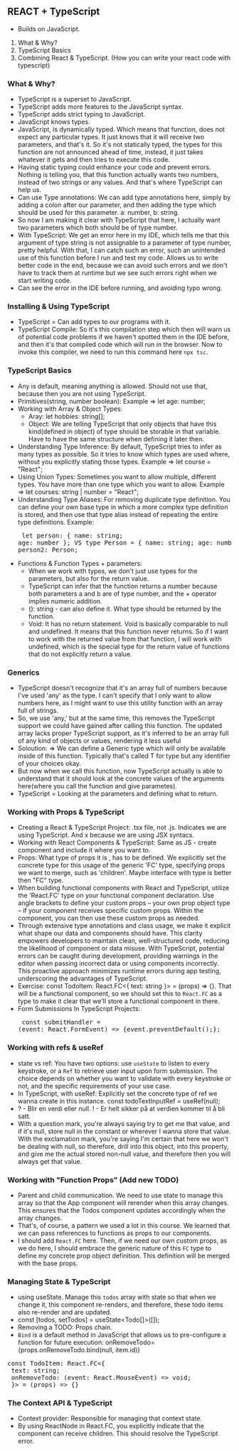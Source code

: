 ## REACT + TypeScript

- Builds on JavaScript.

1. What & Why?
2. TypeScript Basics
3. Combining React & TypeScript. (How you can write your react code with typescript)

### What & Why?

- TypeScript is a superset to JavaScript.
- TypeScript adds more features to the JavaScript syntax.
- TypeScript adds strict typing to JavaScript.
- JavaScript knows types.
- JavaScript, is dynamically typed. Which means that function, does not expect any particular types. It just knows that it will receive two parameters, and that's it. So it's not statically typed, the types for this function are not announced ahead of time, instead, it just takes whatever it gets and then tries to execute this code.
- Having static typing could enhance your code and prevent errors. Nothing is telling you, that this function actually wants two numbers, instead of two strings or any values. And that's where TypeScript can help us.
- Can use Type annotations: We can add type annotations here, simply by adding a colon after our parameter, and then adding the type which should be used for this parameter. a: number, b: string.
- So now I am making it clear with TypeScript that here, I actually want two parameters which both should be of type number.
- With TypeScript: We get an error here in my IDE, which tells me that this argument of type string is not assignable to a parameter of type number, pretty helpful. With that, I can catch such an error, such an unintended use of this function before I run and test my code. Allows us to write better code in the end, because we can avoid such errors and we don't have to track them at runtime but we see such errors right when we start writing code.
- Can see the error in the IDE before running, and avoiding typo wrong.

### Installing & Using TypeScript

- TypeScript = Can add types to our programs with it.
- TypeScript Compile: So it's this compilation step which then will warn us of potential code problems if we haven't spotted them in the IDE before, and then it's that compiled code which will run in the browser. Now to invoke this compiler, we need to run this command here `npx tsc`.

### TypeScript Basics

- Any is default, meaning anything is allowed. Should not use that, because then you are not using TypeScript.
- Primitives(string, number boolean): Example => let age: number;
- Working with Array & Object Types:
  - Aray: let hobbies: string[];
  - Object: We are telling TypeScript that only objects that have this kind(defined in object) of type should be storable in that variable. Have to have the same structure when defining it later then.
- Understanding Type Inference: By default, TypeScript tries to infer as many types as possible. So it tries to know which types are used where, without you explicitly stating those types. Example => let course = "React";
- Using Union Types: Sometimes you want to allow multiple, different types. You have more than one type which you want to allow. Example => let courses: string | number = "React";
- Understanding Type Aliases: For removing duplicate type definition. You can define your own base type in which a more complex type definition is stored, and then use that type alias instead of repeating the entire type definitions. Example: <pre> let person: { name: string; age: number }; VS type Person = { name: string; age: number }; let person2: Person; </pre>
- Functions & Function Types + parameters:
  - When we work with types, we don't just use types for the parameters, but also for the return value.
  - TypeScript can infer that the function returns a number because both parameters a and b are of type number, and the + operator implies numeric addition.
  - (): string - can also define it. What type should be returned by the function.
  - Void: It has no return statement. Void is basically comparable to null and undefined. It means that this function never returns. So if I want to work with the returned value from that function, I will work with undefined, which is the special type for the return value of functions that do not explicitly return a value.

### Generics

- TypeScript doesn't recognize that it's an array full of numbers because I've used 'any' as the type. I can't specify that I only want to allow numbers here, as I might want to use this utility function with an array full of strings.
- So, we use 'any,' but at the same time, this removes the TypeScript support we could have gained after calling this function. The updated array lacks proper TypeScript support, as it's inferred to be an array full of any kind of objects or values, rendering it less useful
- Soloution: <T> => We can define a Generic type which will only be available inside of this function. Typically that's called T for type but any identifier of your choices okay.
- But now when we call this function, now TypeScript actually is able to understand that it should look at the concrete values of the arguments here(where you call the function and give parametes).
- TypeScript = Looking at the parameters and defining what to return.

### Working with Props & TypeScript

- Creating a React & TypeScript Project: .tsx file, not .js. Indicates we are using TypeScript. And x because we are using JSX syntacs.
- Working with React Components & TypeScript: Same as JS - create component and include it where you want to.
- Props: What type of props it is , has to be defined. We explicitly set the concrete type for this usage of the generic 'FC' type, specifying props we want to merge, such as 'children'. Maybe interface with type is better then "FC" type.
- When building functional components with React and TypeScript, utilize the 'React.FC' type on your functional component declaration. Use angle brackets to define your custom props – your own prop object type – if your component receives specific custom props. Within the component, you can then use these custom props as needed.
- Through extensive type annotations and class usage, we make it explicit what shape our data and components should have. This clarity empowers developers to maintain clean, well-structured code, reducing the likelihood of component or data misuse. With TypeScript, potential errors can be caught during development, providing warnings in the editor when passing incorrect data or using components incorrectly. This proactive approach minimizes runtime errors during app testing, underscoring the advantages of TypeScript.
- Exercise: const TodoItem: React.FC<{ text: string }> = (props) => {}. That will be a functional component, so we should set this to `React.FC` as a type to make it clear that we'll store a functional component in there.
- Form Submissions In TypeScript Projects: <pre> const submitHandler = (event: React.FormEvent) => {event.preventDefault();}; </pre>

### Working with refs & useRef

- state vs ref: You have two options: use `useState` to listen to every keystroke, or a `Ref` to retrieve user input upon form submission. The choice depends on whether you want to validate with every keystroke or not, and the specific requirements of your use case.
- In TypeScript, with useRef: Explicitly set the concrete type of ref we wanna create in this instance. const todoTextInputRef = useRef<HTMLInputElement>(null);
- ? - Blir en verdi eller null. ! - Er helt sikker på at verdien kommer til å bli satt.
- With a question mark, you're always saying try to get me that value, and if it's null, store null in the constant or wherever I wanna store that value. With the exclamation mark, you're saying I'm certain that here we won't be dealing with null, so therefore, drill into this object, into this property, and give me the actual stored non-null value, and therefore then you will always get that value.

### Working with "Function Props" (Add new TODO)

- Parent and child communication. We need to use state to manage this array so that the App component will rerender when this array changes. This ensures that the Todos component updates accordingly when the array changes.
- That's, of course, a pattern we used a lot in this course. We learned that we can pass references to functions as props to our components.
- I should add `React.FC` here. Then, if we need our own custom props, as we do here, I should embrace the generic nature of this `FC` type to define my concrete prop object definition. This definition will be merged with the base props.

### Managing State & TypeScript

- using useState. Manage this `todos` array with state so that when we change it, this component re-renders, and therefore, these todo items also re-render and are updated.
- const [todos, setTodos] = useState<Todo[]>([]);
- Removing a TODO: Props chain.
- `Bind` is a default method in JavaScript that allows us to pre-configure a function for future execution: onRemoveTodo={props.onRemoveTodo.bind(null, item.id)}
<pre>const TodoItem: React.FC<{
 text: string;
 onRemoveTodo: (event: React.MouseEvent) => void;
 }> = (props) => {}</pre>

### The Context API & TypeScript

- Context provider: Responsible for managing that context state.
- By using ReactNode in React.FC<TodosContextProviderProps>, you explicitly indicate that the component can receive children. This should resolve the TypeScript error.
